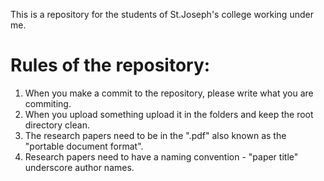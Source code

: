This is a repository for the students of St.Joseph's college working under me.

# Rules of the repository:
1. When you make a commit to the repository, please write what you are commiting.
2. When you upload something upload it in the folders and keep the root directory clean.
3. The research papers need to be in the ".pdf" also known as the "portable document format".
4. Research papers need to have a naming convention - "paper title" underscore author names.
